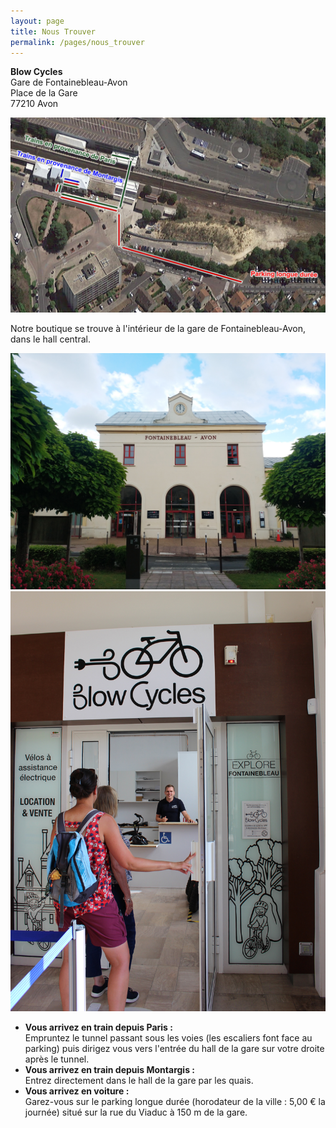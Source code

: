 ```yaml
---
layout: page
title: Nous Trouver
permalink: /pages/nous_trouver
---
```


  <div class="text-and-image-grid">
    <p class='center'><strong>Blow Cycles</strong><br>Gare de Fontainebleau-Avon<br>Place de la Gare<br>77210 Avon</p>
  <img src="/assets/images/nous_trouver/plan_gare.jpg" alt="plan_gare" class='image-center'/>
  </div>

Notre boutique se trouve à l'intérieur de la gare de Fontainebleau-Avon, dans le hall central.

  <div class="image-grid">
  <img src="/assets/images/nous_trouver/nous_trouver_1.jpg" alt="nous_trouver_1" class='image-center'/>
  <img src="/assets/images/nous_trouver/nous_trouver_2.jpg" alt="nous_trouver_2" class='image-center'/>
  </div>

- **Vous arrivez en train depuis Paris :**<br/>Empruntez le tunnel passant sous les voies (les escaliers font face au parking) puis dirigez vous vers l'entrée du hall de la gare sur votre droite après le tunnel.
- **Vous arrivez en train depuis Montargis :**<br/>Entrez directement dans le hall de la gare par les quais.
- **Vous arrivez en voiture :**<br/>Garez-vous sur le parking longue durée (horodateur de la ville : 5,00 € la journée) situé sur la rue du Viaduc à 150 m de la gare.
